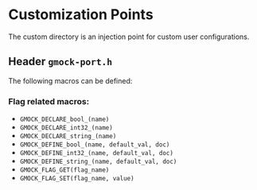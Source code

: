 # Customization Points

The custom directory is an injection point for custom user configurations.

## Header `gmock-port.h`

The following macros can be defined:

### Flag related macros:

- `GMOCK_DECLARE_bool_(name)`
- `GMOCK_DECLARE_int32_(name)`
- `GMOCK_DECLARE_string_(name)`
- `GMOCK_DEFINE_bool_(name, default_val, doc)`
- `GMOCK_DEFINE_int32_(name, default_val, doc)`
- `GMOCK_DEFINE_string_(name, default_val, doc)`
- `GMOCK_FLAG_GET(flag_name)`
- `GMOCK_FLAG_SET(flag_name, value)`
